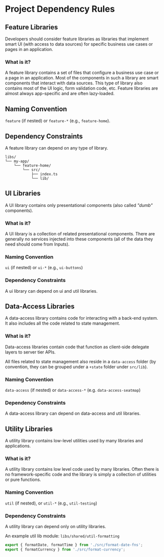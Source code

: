 <!-- markdownlint-disable MD024 -->
# Project Dependency Rules

## Feature Libraries

Developers should consider feature libraries as libraries that implement smart UI (with access to data sources) for specific business use cases or pages in an application.

### What is it?

A feature library contains a set of files that configure a business use case or a page in an application. Most of the components in such a library are smart components that interact with data sources. This type of library also contains most of the UI logic, form validation code, etc. Feature libraries are almost always app-specific and are often lazy-loaded.

## Naming Convention

`feature` (if nested) or `feature-*` (e.g., `feature-home`).

## Dependency Constraints

A feature library can depend on any type of library.

```shell
libs/
└── my-app/
    └── feature-home/
        └── src/
            ├── index.ts
            └── lib/

```

## UI Libraries

A UI library contains only presentational components (also called _"dumb"_ components).

### What is it?

A UI library is a collection of related presentational components. There are generally no services injected into these components (all of the data they need should come from Inputs).

### Naming Convention

`ui` (if nested) or `ui-*` (e.g., `ui-buttons`)

### Dependency Constraints

A ui library can depend on ui and util libraries.

## Data-Access Libraries

A data-access library contains code for interacting with a back-end system. It also includes all the code related to state management.

### What is it?

Data-access libraries contain code that function as client-side delegate layers to server tier APIs.

All files related to state management also reside in a `data-access` folder (by convention, they can be grouped under a `+state` folder under `src/lib`).

### Naming Convention

`data-access` (if nested) or `data-access-*` (e.g. `data-access-seatmap`)

### Dependency Constraints

A data-access library can depend on data-access and util libraries.

## Utility Libraries

A utility library contains low-level utilities used by many libraries and applications.

### What is it?

A utility library contains low level code used by many libraries. Often there is no framework-specific code and the library is simply a collection of utilities or pure functions.

### Naming Convention

`util` (if nested), or `util-*` (e.g., `util-testing`)

### Dependency Constraints

A utility library can depend only on utility libraries.

An example util lib module: `libs/shared/util-formatting`

```javascript
export { formatDate, formatTime } from './src/format-date-fns';
export { formatCurrency } from './src/format-currency';
```
